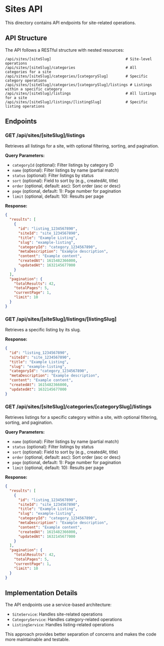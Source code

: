 # Sites API

This directory contains API endpoints for site-related operations.

## API Structure

The API follows a RESTful structure with nested resources:

```
/api/sites/[siteSlug]                                  # Site-level operations
/api/sites/[siteSlug]/categories                       # All categories for a site
/api/sites/[siteSlug]/categories/[categorySlug]        # Specific category operations
/api/sites/[siteSlug]/categories/[categorySlug]/listings # Listings within a specific category
/api/sites/[siteSlug]/listings                         # All listings for a site
/api/sites/[siteSlug]/listings/[listingSlug]           # Specific listing operations
```

## Endpoints

### GET /api/sites/[siteSlug]/listings

Retrieves all listings for a site, with optional filtering, sorting, and pagination.

**Query Parameters:**
- `categoryId` (optional): Filter listings by category ID
- `name` (optional): Filter listings by name (partial match)
- `status` (optional): Filter listings by status
- `sort` (optional): Field to sort by (e.g., createdAt, title)
- `order` (optional, default: asc): Sort order (asc or desc)
- `page` (optional, default: 1): Page number for pagination
- `limit` (optional, default: 10): Results per page

**Response:**
```json
{
  "results": [
    {
      "id": "listing_1234567890",
      "siteId": "site_1234567890",
      "title": "Example Listing",
      "slug": "example-listing",
      "categoryId": "category_1234567890",
      "metaDescription": "Example description",
      "content": "Example content",
      "createdAt": 1615482366000,
      "updatedAt": 1632145677000
    }
  ],
  "pagination": {
    "totalResults": 42,
    "totalPages": 5,
    "currentPage": 1,
    "limit": 10
  }
}
```

### GET /api/sites/[siteSlug]/listings/[listingSlug]

Retrieves a specific listing by its slug.

**Response:**
```json
{
  "id": "listing_1234567890",
  "siteId": "site_1234567890",
  "title": "Example Listing",
  "slug": "example-listing",
  "categoryId": "category_1234567890",
  "metaDescription": "Example description",
  "content": "Example content",
  "createdAt": 1615482366000,
  "updatedAt": 1632145677000
}
```

### GET /api/sites/[siteSlug]/categories/[categorySlug]/listings

Retrieves listings for a specific category within a site, with optional filtering, sorting, and pagination.

**Query Parameters:**
- `name` (optional): Filter listings by name (partial match)
- `status` (optional): Filter listings by status
- `sort` (optional): Field to sort by (e.g., createdAt, title)
- `order` (optional, default: asc): Sort order (asc or desc)
- `page` (optional, default: 1): Page number for pagination
- `limit` (optional, default: 10): Results per page

**Response:**
```json
{
  "results": [
    {
      "id": "listing_1234567890",
      "siteId": "site_1234567890",
      "title": "Example Listing",
      "slug": "example-listing",
      "categoryId": "category_1234567890",
      "metaDescription": "Example description",
      "content": "Example content",
      "createdAt": 1615482366000,
      "updatedAt": 1632145677000
    }
  ],
  "pagination": {
    "totalResults": 42,
    "totalPages": 5,
    "currentPage": 1,
    "limit": 10
  }
}
```

## Implementation Details

The API endpoints use a service-based architecture:

- `SiteService`: Handles site-related operations
- `CategoryService`: Handles category-related operations
- `ListingService`: Handles listing-related operations

This approach provides better separation of concerns and makes the code more maintainable and testable.
